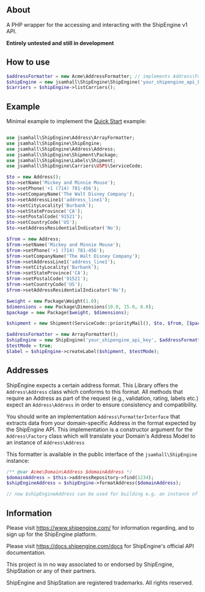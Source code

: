 ## About
A PHP wrapper for the accessing and interacting with the ShipEngine v1 API.

**Entirely untested and still in development**

## How to use
```php
$addressFormatter = new Acme\AddressFormatter; // implements Address\FormatterInterface
$shipEngine = new jsamhall\ShipEngine\ShipEngine('your_shipengine_api_key', $addressFormatter);
$carriers = $shipEngine->listCarriers();
```

## Example
Minimal example to implement the [Quick Start](https://docs.shipengine.com/docs/quickstart-create-a-label) example:

```php

use jsamhall\ShipEngine\Address\ArrayFormatter;
use jsamhall\ShipEngine\ShipEngine;
use jsamhall\ShipEngine\Address\Address;
use jsamhall\ShipEngine\Shipment\Package;
use jsamhall\ShipEngine\Labels\Shipment;
use jsamhall\ShipEngine\Carriers\USPS\ServiceCode;

$to = new Address();
$to->setName('Mickey and Minnie Mouse');
$to->setPhone('+1 (714) 781-456');
$to->setCompanyName('The Walt Disney Company');
$to->setAddressLine1('address_line1');
$to->setCityLocality('Burbank');
$to->setStateProvince('CA');
$to->setPostalCode('91521');
$to->setCountryCode('US');
$to->setAddressResidentialIndicator('No');

$from = new Address;
$from->setName('Mickey and Minnie Mouse');
$from->setPhone('+1 (714) 781-456');
$from->setCompanyName('The Walt Disney Company');
$from->setAddressLine1('address_line1');
$from->setCityLocality('Burbank');
$from->setStateProvince('CA');
$from->setPostalCode('91521');
$from->setCountryCode('US');
$from->setAddressResidentialIndicator('No');

$weight = new Package\Weight(1.0);
$dimensions = new Package\Dimensions(10.0, 15.0, 8.0);
$package = new Package($weight, $dimensions);

$shipment = new Shipment(ServiceCode::priorityMail(), $to, $from, [$package]);

$addressFormatter = new ArrayFormatter();
$shipEngine = new ShipEngine('your_shipengine_api_key', $addressFormatter);
$testMode = true;
$label = $shipEngine->createLabel($shipment, $testMode);
```
## Addresses
ShipEngine expects a certain address format. This Library offers the `Address\Address` class which conforms
to this format. All methods that require an Address as part of the request (e.g., validation, rating, labels etc.)
expect an `Address\Address` in order to ensure consistency and compatibility.

You should write an implementation `Address\FormatterInterface` that extracts data from your domain-specific
Address in the format expected by the ShipEngine API. This implementation is a constructor argument for the
`Address\Factory` class which will translate your Domain's Address Model to an instance of `Address\Address`

This formatter is available in the public interface of the `jsamhall\ShipEngine` instance:

```php
/** @var Acme\Domain\Address $domainAddress */
$domainAddress = $this->addressRepository->find(1234);
$shipEngineAddress = $shipEngine->formatAddress($domainAddress);

// now $shipEngineAddress can be used for building e.g. an instance of Labels\Shipment
```

## Information
Please visit https://www.shipengine.com/ for information regarding, and to sign up for the ShipEngine platform.

Please visit https://docs.shipengine.com/docs for ShipEngine's official API documentation.

This project is in no way associated to or endorsed by ShipEngine, ShipStation or any of their partners.

ShipEngine and ShipStation are registered trademarks. All rights reserved.